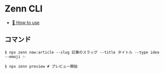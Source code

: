 # Zenn CLI

* [📘 How to use](https://zenn.dev/zenn/articles/zenn-cli-guide)

## コマンド

`$ npx zenn new:article --slug 記事のスラッグ --title タイトル --type idea --emoji ✨`

`$ npx zenn preview # プレビュー開始`